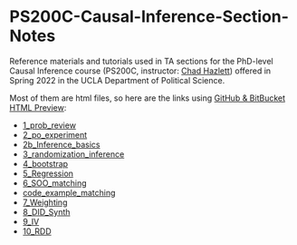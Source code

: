 # PS200C-Causal-Inference-Section-Notes

Reference materials and tutorials used in TA sections for the PhD-level Causal Inference course (PS200C, instructor: [Chad Hazlett](https://www.chadhazlett.com/)) offered in Spring 2022 in the UCLA Department of Political Science.

Most of them are html files, so here are the links using [GitHub & BitBucket HTML Preview](https://github.com/htmlpreview/htmlpreview.github.com):
 * [1_prob_review](https://htmlpreview.github.io/?https://github.com/soonhong-cho/PS200C-Causal-Inference-Section-Notes/blob/main/1_Prob_review/1_prob_review.html)
 * [2_po_experiment](https://htmlpreview.github.io/?https://github.com/soonhong-cho/PS200C-Causal-Inference-Section-Notes/blob/main/2_PO_InferenceBasic/2_po_experiment.html)
 * [2b_Inference_basics](https://htmlpreview.github.io/?https://github.com/soonhong-cho/PS200C-Causal-Inference-Section-Notes/blob/main/2_PO_InferenceBasic/2b_Inference_basics.html)
 * [3_randomization_inference](https://htmlpreview.github.io/?https://github.com/soonhong-cho/PS200C-Causal-Inference-Section-Notes/blob/main/3_RI/3_randomization_inference.html)
 * [4_bootstrap](https://htmlpreview.github.io/?https://github.com/soonhong-cho/PS200C-Causal-Inference-Section-Notes/blob/main/4_Bootstrap/4_bootstrap.html)
 * [5_Regression](https://htmlpreview.github.io/?https://github.com/soonhong-cho/PS200C-Causal-Inference-Section-Notes/blob/main/5_Regression_Topics/5_Regression.html)
 * [6_SOO_matching](https://htmlpreview.github.io/?https://github.com/soonhong-cho/PS200C-Causal-Inference-Section-Notes/blob/main/6_SOO_matching/6_SOO_matching.html)
 * [code_example_matching](https://htmlpreview.github.io/?https://github.com/soonhong-cho/PS200C-Causal-Inference-Section-Notes/blob/main/6_SOO_matching/code_example_matching.html)
 * [7_Weighting](https://htmlpreview.github.io/?https://github.com/soonhong-cho/PS200C-Causal-Inference-Section-Notes/blob/main/7_SOO_weighting/7_Weighting.html)
 * [8_DID_Synth](https://htmlpreview.github.io/?https://github.com/soonhong-cho/PS200C-Causal-Inference-Section-Notes/blob/main/8_DID_Synth/8_DID_Synth.html)
 * [9_IV](https://htmlpreview.github.io/?https://github.com/soonhong-cho/PS200C-Causal-Inference-Section-Notes/blob/main/9_IV/9_IV.html)
 * [10_RDD](https://htmlpreview.github.io/?https://github.com/soonhong-cho/PS200C-Causal-Inference-Section-Notes/blob/main/10_RDD/10_RDD.html)

